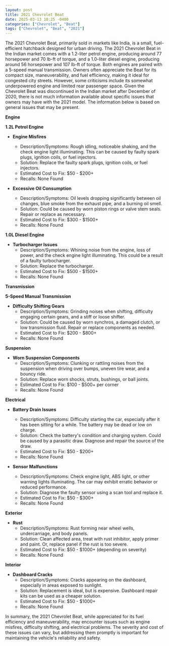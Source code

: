 ```yaml
---
layout: post
title: 2021 Chevrolet Beat
date: 2025-03-13 10:25 -0400
categories: ["Chevrolet", "Beat"]
tags: ["Chevrolet", "Beat", "2021"]
---
```

The 2021 Chevrolet Beat, primarily sold in markets like India, is a small, fuel-efficient hatchback designed for urban driving. The 2021 Chevrolet Beat in the Indian market comes with a 1.2-liter petrol engine, producing around 77 horsepower and 70 lb-ft of torque, and a 1.0-liter diesel engine, producing around 56 horsepower and 107 lb-ft of torque. Both engines are paired with a 5-speed manual transmission. Owners often appreciate the Beat for its compact size, maneuverability, and fuel efficiency, making it ideal for congested city streets. However, some criticisms include its somewhat underpowered engine and limited rear passenger space. Given the Chevrolet Beat was discontinued in the Indian market after December of 2020, there is not much information available about specific issues that owners may have with the 2021 model. The information below is based on general issues that may be present.

**Engine**

**1.2L Petrol Engine**

*   **Engine Misfires**
    *   Description/Symptoms: Rough idling, noticeable shaking, and the check engine light illuminating. This can be caused by faulty spark plugs, ignition coils, or fuel injectors.
    *   Solution: Replace the faulty spark plugs, ignition coils, or fuel injectors.
    *   Estimated Cost to Fix: $50 - $200+
    *   Recalls: None Found

*   **Excessive Oil Consumption**
    *   Description/Symptoms: Oil levels dropping significantly between oil changes, blue smoke from the exhaust pipe, and a burning oil smell.
    *   Solution: Could be caused by worn piston rings or valve stem seals. Repair or replace as necessary.
    *   Estimated Cost to Fix: $300 - $1500+
    *   Recalls: None Found

**1.0L Diesel Engine**

*   **Turbocharger Issues**
    *   Description/Symptoms: Whining noise from the engine, loss of power, and the check engine light illuminating. This could be a result of a faulty turbocharger.
    *   Solution: Replace the turbocharger.
    *   Estimated Cost to Fix: $500 - $1500+
    *   Recalls: None Found

**Transmission**

**5-Speed Manual Transmission**

*   **Difficulty Shifting Gears**
    *   Description/Symptoms: Grinding noises when shifting, difficulty engaging certain gears, and a stiff or loose shifter.
    *   Solution: Could be caused by worn synchros, a damaged clutch, or low transmission fluid. Repair or replace components as needed.
    *   Estimated Cost to Fix: $200 - $800+
    *   Recalls: None Found

**Suspension**

*   **Worn Suspension Components**
    *   Description/Symptoms: Clunking or rattling noises from the suspension when driving over bumps, uneven tire wear, and a bouncy ride.
    *   Solution: Replace worn shocks, struts, bushings, or ball joints.
    *   Estimated Cost to Fix: $100 - $500+ per corner
    *   Recalls: None Found

**Electrical**

*   **Battery Drain Issues**
    *   Description/Symptoms: Difficulty starting the car, especially after it has been sitting for a while. The battery may be dead or low on charge.
    *   Solution: Check the battery's condition and charging system. Could be caused by a parasitic draw. Diagnose and repair the source of the draw.
    *   Estimated Cost to Fix: $50 - $200+
    *   Recalls: None Found

*   **Sensor Malfunctions**
    *   Description/Symptoms: Check engine light, ABS light, or other warning lights illuminating. The car may exhibit erratic behavior or reduced performance.
    *   Solution: Diagnose the faulty sensor using a scan tool and replace it.
    *   Estimated Cost to Fix: $50 - $300+
    *   Recalls: None Found

**Exterior**

*   **Rust**
    *   Description/Symptoms: Rust forming near wheel wells, undercarriage, and body panels.
    *   Solution: Clean affected area, treat with rust inhibitor, apply primer and paint. Or, replace panel if the rust is too severe.
    *   Estimated Cost to Fix: $50 - $1000+ (depending on severity)
    *   Recalls: None Found

**Interior**

*   **Dashboard Cracks**
    *   Description/Symptoms: Cracks appearing on the dashboard, especially in areas exposed to sunlight.
    *   Solution: Replacement is ideal, but is expensive. Dashboard repair kits can be used as a cheaper solution.
    *   Estimated Cost to Fix: $50 - $1000+
    *   Recalls: None Found

In summary, the 2021 Chevrolet Beat, while appreciated for its fuel efficiency and maneuverability, may encounter issues such as engine misfires, difficulty shifting, and electrical problems. The severity and cost of these issues can vary, but addressing them promptly is important for maintaining the vehicle's reliability and safety.

